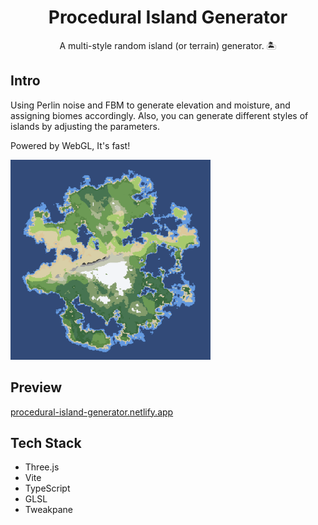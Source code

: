 <div align="center">
  <h1>Procedural Island Generator</h1>
  <p>A multi-style random island (or terrain) generator. 🏝️</p>
</div>

## Intro

Using Perlin noise and FBM to generate elevation and moisture, and assigning biomes accordingly.
Also, you can generate different styles of islands by adjusting the parameters.

Powered by WebGL, It's fast!

<img src="./demo.png" alt="Demo" width="320" height="320"/>

## Preview

 [procedural-island-generator.netlify.app](https://procedural-island-generator.netlify.app)

## Tech Stack

* Three.js
* Vite
* TypeScript
* GLSL
* Tweakpane
